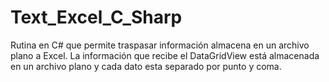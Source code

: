 # Text_Excel_C_Sharp
Rutina en C# que permite traspasar información almacena en un archivo plano a Excel.
La información que recibe el DataGridView está almacenada en un archivo plano y cada dato esta separado por punto y coma.
